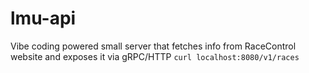 # lmu-api

Vibe coding powered small server that fetches info from RaceControl website and exposes it via gRPC/HTTP
`curl localhost:8080/v1/races`